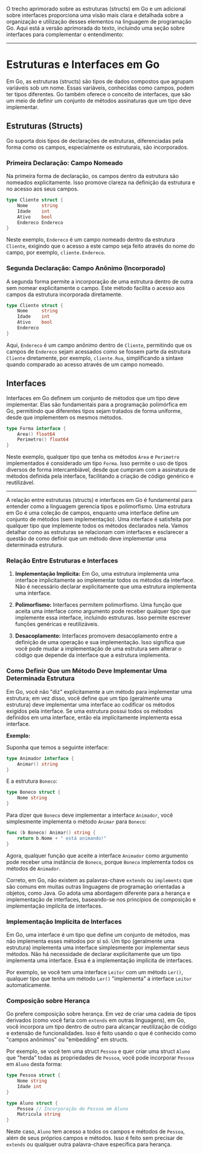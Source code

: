 O trecho aprimorado sobre as estruturas (structs) em Go e um adicional sobre interfaces proporciona uma visão mais clara e detalhada sobre a organização e utilização desses elementos na linguagem de programação Go. Aqui está a versão aprimorada do texto, incluindo uma seção sobre interfaces para complementar o entendimento:

---

# Estruturas e Interfaces em Go

Em Go, as estruturas (structs) são tipos de dados compostos que agrupam variáveis sob um nome. Essas variáveis, conhecidas como campos, podem ter tipos diferentes. Go também oferece o conceito de interfaces, que são um meio de definir um conjunto de métodos assinaturas que um tipo deve implementar.

## Estruturas (Structs)

Go suporta dois tipos de declarações de estruturas, diferenciadas pela forma como os campos, especialmente os estruturais, são incorporados.

### Primeira Declaração: Campo Nomeado

Na primeira forma de declaração, os campos dentro da estrutura são nomeados explicitamente. Isso promove clareza na definição da estrutura e no acesso aos seus campos.

```go
type Cliente struct {
    Nome     string
    Idade    int
    Ativo    bool
    Endereco Endereco
}
```

Neste exemplo, `Endereco` é um campo nomeado dentro da estrutura `Cliente`, exigindo que o acesso a este campo seja feito através do nome do campo, por exemplo, `cliente.Endereco`.

### Segunda Declaração: Campo Anônimo (Incorporado)

A segunda forma permite a incorporação de uma estrutura dentro de outra sem nomear explicitamente o campo. Este método facilita o acesso aos campos da estrutura incorporada diretamente.

```go
type Cliente struct {
    Nome     string
    Idade    int
    Ativo    bool
    Endereco
}
```

Aqui, `Endereco` é um campo anônimo dentro de `Cliente`, permitindo que os campos de `Endereco` sejam acessados como se fossem parte da estrutura `Cliente` diretamente, por exemplo, `cliente.Rua`, simplificando a sintaxe quando comparado ao acesso através de um campo nomeado.

## Interfaces

Interfaces em Go definem um conjunto de métodos que um tipo deve implementar. Elas são fundamentais para a programação polimórfica em Go, permitindo que diferentes tipos sejam tratados de forma uniforme, desde que implementem os mesmos métodos.

```go
type Forma interface {
    Area() float64
    Perimetro() float64
}
```

Neste exemplo, qualquer tipo que tenha os métodos `Area` e `Perimetro` implementados é considerado um tipo `Forma`. Isso permite o uso de tipos diversos de forma intercambiável, desde que cumpram com a assinatura de métodos definida pela interface, facilitando a criação de código genérico e reutilizável.

---

A relação entre estruturas (structs) e interfaces em Go é fundamental para entender como a linguagem gerencia tipos e polimorfismo. Uma estrutura em Go é uma coleção de campos, enquanto uma interface define um conjunto de métodos (sem implementação). Uma interface é satisfeita por qualquer tipo que implemente todos os métodos declarados nela. Vamos detalhar como as estruturas se relacionam com interfaces e esclarecer a questão de como definir que um método deve implementar uma determinada estrutura.

### Relação Entre Estruturas e Interfaces

1. **Implementação Implícita:** Em Go, uma estrutura implementa uma interface implicitamente ao implementar todos os métodos da interface. Não é necessário declarar explicitamente que uma estrutura implementa uma interface.

2. **Polimorfismo:** Interfaces permitem polimorfismo. Uma função que aceita uma interface como argumento pode receber qualquer tipo que implemente essa interface, incluindo estruturas. Isso permite escrever funções genéricas e reutilizáveis.

3. **Desacoplamento:** Interfaces promovem desacoplamento entre a definição de uma operação e sua implementação. Isso significa que você pode mudar a implementação de uma estrutura sem alterar o código que depende da interface que a estrutura implementa.

### Como Definir Que um Método Deve Implementar Uma Determinada Estrutura

Em Go, você não "diz" explicitamente a um método para implementar uma estrutura; em vez disso, você define que um tipo (geralmente uma estrutura) deve implementar uma interface ao codificar os métodos exigidos pela interface. Se uma estrutura possui todos os métodos definidos em uma interface, então ela implicitamente implementa essa interface.

**Exemplo:**

Suponha que temos a seguinte interface:

```go
type Animador interface {
    Animar() string
}
```

E a estrutura `Boneco`:

```go
type Boneco struct {
    Nome string
}
```

Para dizer que `Boneco` deve implementar a interface `Animador`, você simplesmente implementa o método `Animar` para `Boneco`:

```go
func (b Boneco) Animar() string {
    return b.Nome + " está animando!"
}
```

Agora, qualquer função que aceite a interface `Animador` como argumento pode receber uma instância de `Boneco`, porque `Boneco` implementa todos os métodos de `Animador`.

Correto, em Go, não existem as palavras-chave `extends` ou `implements` que são comuns em muitas outras linguagens de programação orientadas a objetos, como Java. Go adota uma abordagem diferente para a herança e implementação de interfaces, baseando-se nos princípios de composição e implementação implícita de interfaces.

### Implementação Implícita de Interfaces

Em Go, uma interface é um tipo que define um conjunto de métodos, mas não implementa esses métodos por si só. Um tipo (geralmente uma estrutura) implementa uma interface simplesmente por implementar seus métodos. Não há necessidade de declarar explicitamente que um tipo implementa uma interface. Essa é a implementação implícita de interfaces.

Por exemplo, se você tem uma interface `Leitor` com um método `Ler()`, qualquer tipo que tenha um método `Ler()` "implementa" a interface `Leitor` automaticamente.

### Composição sobre Herança

Go prefere composição sobre herança. Em vez de criar uma cadeia de tipos derivados (como você faria com `extends` em outras linguagens), em Go, você incorpora um tipo dentro de outro para alcançar reutilização de código e extensão de funcionalidades. Isso é feito usando o que é conhecido como "campos anônimos" ou "embedding" em structs.

Por exemplo, se você tem uma struct `Pessoa` e quer criar uma struct `Aluno` que "herda" todas as propriedades de `Pessoa`, você pode incorporar `Pessoa` em `Aluno` desta forma:

```go
type Pessoa struct {
    Nome string
    Idade int
}

type Aluno struct {
    Pessoa // Incorporação de Pessoa em Aluno
    Matricula string
}
```

Neste caso, `Aluno` tem acesso a todos os campos e métodos de `Pessoa`, além de seus próprios campos e métodos. Isso é feito sem precisar de `extends` ou qualquer outra palavra-chave específica para herança.
